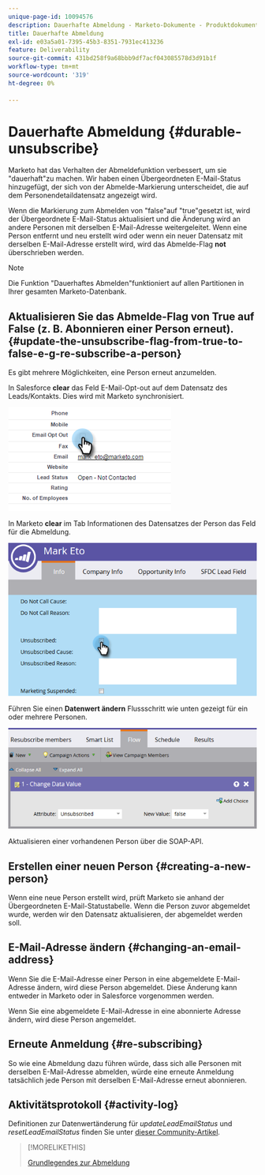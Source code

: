 ```yaml
---
unique-page-id: 10094576
description: Dauerhafte Abmeldung - Marketo-Dokumente - Produktdokumentation
title: Dauerhafte Abmeldung
exl-id: e03a5a01-7395-45b3-8351-7931ec413236
feature: Deliverability
source-git-commit: 431bd258f9a68bbb9df7acf043085578d3d91b1f
workflow-type: tm+mt
source-wordcount: '319'
ht-degree: 0%

---
```


# Dauerhafte Abmeldung {#durable-unsubscribe}

Marketo hat das Verhalten der Abmeldefunktion verbessert, um sie &quot;dauerhaft&quot;zu machen. Wir haben einen Übergeordneten E-Mail-Status hinzugefügt, der sich von der Abmelde-Markierung unterscheidet, die auf dem Personendetaildatensatz angezeigt wird.

Wenn die Markierung zum Abmelden von &quot;false&quot;auf &quot;true&quot;gesetzt ist, wird der Übergeordnete E-Mail-Status aktualisiert und die Änderung wird an andere Personen mit derselben E-Mail-Adresse weitergeleitet. Wenn eine Person entfernt und neu erstellt wird oder wenn ein neuer Datensatz mit derselben E-Mail-Adresse erstellt wird, wird das Abmelde-Flag **not** überschrieben werden.

>[!NOTE]
>
>Die Funktion &quot;Dauerhaftes Abmelden&quot;funktioniert auf allen Partitionen in Ihrer gesamten Marketo-Datenbank.

## Aktualisieren Sie das Abmelde-Flag von True auf False (z. B. Abonnieren einer Person erneut). {#update-the-unsubscribe-flag-from-true-to-false-e-g-re-subscribe-a-person}

Es gibt mehrere Möglichkeiten, eine Person erneut anzumelden.

In Salesforce **clear** das Feld E-Mail-Opt-out auf dem Datensatz des Leads/Kontakts. Dies wird mit Marketo synchronisiert.

![](assets/one.png)

In Marketo **clear** im Tab Informationen des Datensatzes der Person das Feld für die Abmeldung.

![](assets/two.png)

Führen Sie einen **Datenwert ändern** Flussschritt wie unten gezeigt für ein oder mehrere Personen.

![](assets/three.png)

Aktualisieren einer vorhandenen Person über die SOAP-API.

## Erstellen einer neuen Person {#creating-a-new-person}

Wenn eine neue Person erstellt wird, prüft Marketo sie anhand der Übergeordneten E-Mail-Statustabelle. Wenn die Person zuvor abgemeldet wurde, werden wir den Datensatz aktualisieren, der abgemeldet werden soll.

## E-Mail-Adresse ändern {#changing-an-email-address}

Wenn Sie die E-Mail-Adresse einer Person in eine abgemeldete E-Mail-Adresse ändern, wird diese Person abgemeldet. Diese Änderung kann entweder in Marketo oder in Salesforce vorgenommen werden.

Wenn Sie eine abgemeldete E-Mail-Adresse in eine abonnierte Adresse ändern, wird diese Person angemeldet.

## Erneute Anmeldung {#re-subscribing}

So wie eine Abmeldung dazu führen würde, dass sich alle Personen mit derselben E-Mail-Adresse abmelden, würde eine erneute Anmeldung tatsächlich jede Person mit derselben E-Mail-Adresse erneut abonnieren.

## Aktivitätsprotokoll {#activity-log}

Definitionen zur Datenwertänderung für _updateLeadEmailStatus_ und _resetLeadEmailStatus_ finden Sie unter [dieser Community-Artikel](https://nation.marketo.com/t5/Knowledgebase/Durable-Unsubscribe-Activity-Log/ta-p/252688).

>[!MORELIKETHIS]
>
>[Grundlegendes zur Abmeldung](/help/marketo/product-docs/email-marketing/deliverability/understanding-unsubscribe.md)
